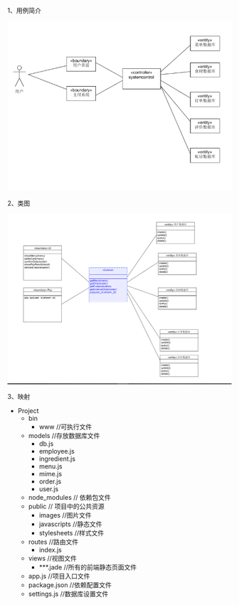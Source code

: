 1、用例简介
 
![1](/img/model/a1.png)
 
2、类图
 
![2](/img/model/a2.png)
  

3、映射
 
 - Project 
	- bin
		- www //可执行文件
	- models //存放数据库文件
		- db.js 
		- employee.js
		- ingredient.js
		- menu.js
		- mime.js
		- order.js
		- user.js
	- node_modules // 依赖包文件
	- public // 项目中的公共资源
		- images //图片文件
		- javascripts //静态文件
		- stylesheets //样式文件
	-  routes //路由文件
		- index.js 
	- views //视图文件
		- ***.jade //所有的前端静态页面文件
	-  app.js //项目入口文件
	-  package.json //依赖配置文件
	- settings.js //数据库设置文件
  
